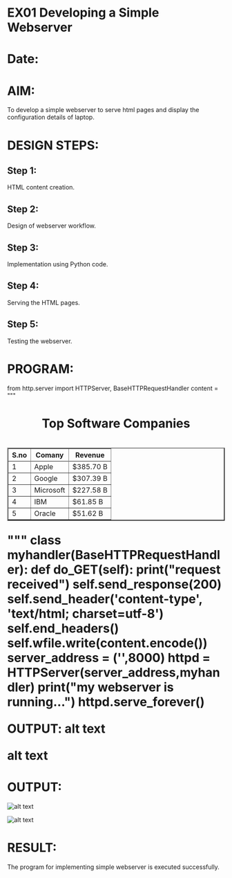 # EX01 Developing a Simple Webserver

# Date:
# AIM:
To develop a simple webserver to serve html pages and display the configuration details of laptop.

# DESIGN STEPS:
## Step 1:
HTML content creation.

## Step 2:
Design of webserver workflow.

## Step 3:
Implementation using Python code.

## Step 4:
Serving the HTML pages.

## Step 5:
Testing the webserver.

# PROGRAM:
from http.server import HTTPServer, BaseHTTPRequestHandler
content = """
<html>
<head>
<title>Top 5 Software companines in revenue</title>
<head>
<body>
<h1 align="center">Top Software Companies<h1>
<table border="2" cellspacing="4" cellpadding="6">
<tr>
<th>S.no</th>
<th>Comany</th>
<th>Revenue</th>
<tr>
<tr>
<td>1</td>
<td>Apple</td>
<td>$385.70 B </td>
</tr>
<td>2</td>
<td>Google</td>
<td>$307.39 B</td>
</tr>
<td>3</td>
<td>Microsoft</td>
<td>$227.58 B</td>
</tr>
<td>4</td>
<td>IBM</td>
<td>$61.85 B</td>
</tr>
<td>5</td>
<td>Oracle</td>
<td>$51.62 B</td>
</tr>
</table>
</body>
</html>

"""
class myhandler(BaseHTTPRequestHandler):
    def do_GET(self):
        print("request received")
        self.send_response(200)
        self.send_header('content-type', 'text/html; charset=utf-8')
        self.end_headers()
        self.wfile.write(content.encode())
server_address = ('',8000)
httpd = HTTPServer(server_address,myhandler)
print("my webserver is running...")
httpd.serve_forever()

OUTPUT:
alt text

alt text
# OUTPUT:
![alt text](<Screenshot (4).png>)

![alt text](<Screenshot (3).png>)

# RESULT:
The program for implementing simple webserver is executed successfully.
